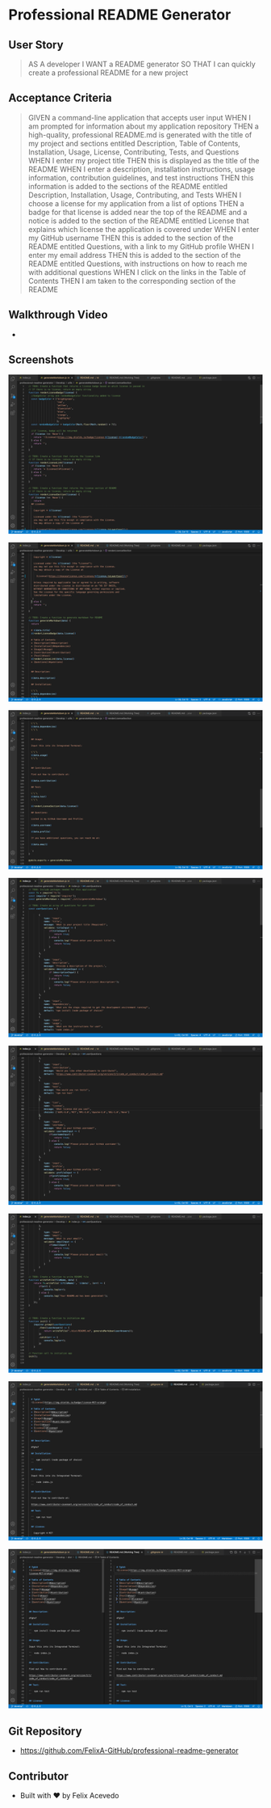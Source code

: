 # Professional README Generator

## User Story

> AS A developer
> I WANT a README generator
> SO THAT I can quickly create a professional README for a new project

## Acceptance Criteria

> GIVEN a command-line application that accepts user input
> WHEN I am prompted for information about my application repository
> THEN a high-quality, professional README.md is generated with the title of my project and sections entitled Description, Table of Contents, Installation, Usage, License, Contributing, Tests, and Questions
> WHEN I enter my project title
> THEN this is displayed as the title of the README
> WHEN I enter a description, installation instructions, usage information, contribution guidelines, and test instructions
>THEN this information is added to the sections of the README entitled Description, Installation, Usage, Contributing, and Tests
> WHEN I choose a license for my application from a list of options
> THEN a badge for that license is added near the top of the README and a notice is added to the section of the README entitled License that explains which license the application is covered under
> WHEN I enter my GitHub username
> THEN this is added to the section of the README entitled Questions, with a link to my GitHub profile
> WHEN I enter my email address
> THEN this is added to the section of the README entitled Questions, with instructions on how to reach me with additional questions
> WHEN I click on the links in the Table of Contents
> THEN I am taken to the corresponding section of the README

## Walkthrough Video

- 

## Screenshots

![Markdown1 Screenshot](./Develop/assets/img/generateMarkdown1.jpg)

![Markdown2 Screenshot](./Develop/assets/img/generateMarkdown2.jpg)

![Markdown3 Screenshot](./Develop/assets/img/generateMarkdown3.jpg)

![Index1 Screenshot](./Develop/assets/img/index1.jpg)

![Index2 Screenshot](./Develop/assets/img/index2.jpg)

![Index3 Screenshot](./Develop/assets/img/index3.jpg)

![README-dist Screenshot](./Develop/assets/img/README-dist.jpg)

![README-workingtree Screenshot](./Develop/assets/img/README-workingtree1.jpg)


## Git Repository

- https://github.com/FelixA-GitHub/professional-readme-generator

## Contributor

- Built with ❤️ by Felix Acevedo

